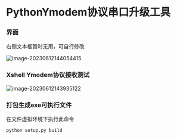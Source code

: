 # PythonYmodem协议串口升级工具

### 界面

右侧文本框暂时无用，可自行修改

![image-20230612144054415](https://image.xuebuwan.cn/i/2023/06/12/6486bdf8c2ffe.png)

### Xshell Ymodem协议接收测试

![image-20230612143935122](https://image.xuebuwan.cn/i/2023/06/12/6486bdaaaf922.png)

### 打包生成exe可执行文件

在文件虚拟环境下执行此命令

```shell
python setup.py build
```

